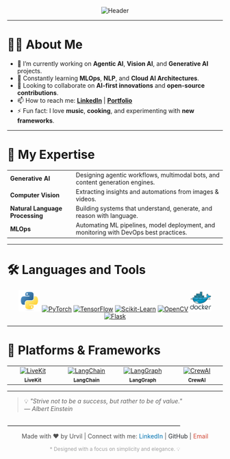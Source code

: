 <!-- Banner Section -->
<p align="center">
  <img src="https://capsule-render.vercel.app/api?type=waving&color=0:00bcd4,50:80d6e5,100:b3e5fc&height=250&section=header&text=Hey,%20I'm%20Urvil!%20🚀&fontSize=45&fontAlignY=35&desc=AI%20Engineer%20%7C%20Innovator%20%7C%20MLOPS&descAlignY=55&animation=fadeIn" alt="Header" />
</p>


---

# 🙋‍♂️ About Me

- 🔭 I’m currently working on **Agentic AI**, **Vision AI**, and **Generative AI** projects.
- 🌱 Constantly learning **MLOps**, **NLP**, and **Cloud AI Architectures**.
- 👯 Looking to collaborate on **AI-first innovations** and **open-source contributions**.
- 📫 How to reach me: **[LinkedIn](https://www.linkedin.com/in/urvil/)** | **[Portfolio](https://your-portfolio-link/)**
- ⚡ Fun fact: I love **music**, **cooking**, and experimenting with **new frameworks**.

---

# 🧠 My Expertise

<table>
  <tr>
    <td><b>Generative AI</b></td>
    <td>Designing agentic workflows, multimodal bots, and content generation engines.</td>
  </tr>
  <tr>
    <td><b>Computer Vision</b></td>
    <td>Extracting insights and automations from images & videos.</td>
  </tr>
  <tr>
    <td><b>Natural Language Processing</b></td>
    <td>Building systems that understand, generate, and reason with language.</td>
  </tr>
  <tr>
    <td><b>MLOps</b></td>
    <td>Automating ML pipelines, model deployment, and monitoring with DevOps best practices.</td>
  </tr>
</table>

---

# 🛠️ Languages and Tools

<p align="center">
  <a href="https://www.python.org/" target="_blank"><img src="https://raw.githubusercontent.com/devicons/devicon/master/icons/python/python-original.svg" alt="Python" width="50" height="50"/></a>
  <a href="https://pytorch.org/" target="_blank"><img src="https://upload.wikimedia.org/wikipedia/commons/1/10/PyTorch_logo_icon.svg" alt="PyTorch" width="50" height="50"/></a>
  <a href="https://www.tensorflow.org/" target="_blank"><img src="https://www.vectorlogo.zone/logos/tensorflow/tensorflow-icon.svg" alt="TensorFlow" width="50" height="50"/></a>
  <a href="https://scikit-learn.org/" target="_blank"><img src="https://upload.wikimedia.org/wikipedia/commons/0/05/Scikit_learn_logo_small.svg" alt="Scikit-Learn" width="50" height="50"/></a>
  <a href="https://opencv.org/" target="_blank"><img src="https://upload.wikimedia.org/wikipedia/commons/3/32/OpenCV_Logo_with_text_svg_version.svg" alt="OpenCV" width="50" height="50"/></a>
  <a href="https://www.docker.com/" target="_blank"><img src="https://raw.githubusercontent.com/devicons/devicon/master/icons/docker/docker-original-wordmark.svg" alt="Docker" width="50" height="50"/></a>
  <a href="https://flask.palletsprojects.com/" target="_blank"><img src="https://cdn.jsdelivr.net/gh/devicons/devicon/icons/flask/flask-original.svg" alt="Flask" width="50" height="50"/></a>
</p>

---

# 🚀 Platforms & Frameworks

<div align="center">

<table>
  <tr>
    <td align="center" width="150">
      <a href="https://livekit.io/" target="_blank">
        <img src="https://seeklogo.com/images/L/livekit-logo-4E10E6509A-seeklogo.com.png" alt="LiveKit" width="80" height="50" /><br />
        <sub><b>LiveKit</b></sub>
      </a>
    </td>
    <td align="center" width="150">
      <a href="https://www.langchain.dev/" target="_blank">
        <img src="https://avatars.githubusercontent.com/u/139945000?s=200&v=4" alt="LangChain" width="50" height="50"/><br />
        <sub><b>LangChain</b></sub>
      </a>
    </td>
    <td align="center" width="150">
      <a href="https://langgraph.dev/" target="_blank">
        <img src="https://avatars.githubusercontent.com/u/152962153?s=200&v=4" alt="LangGraph" width="50" height="50"/><br />
        <sub><b>LangGraph</b></sub>
      </a>
    </td>
    <td align="center" width="150">
      <a href="https://crewai.com/" target="_blank">
        <img src="https://crewai.com/_next/static/media/logo.1d8b1bb9.svg" alt="CrewAI" width="80" height="50" /><br />
        <sub><b>CrewAI</b></sub>
      </a>
    </td>
  </tr>
</table>

</div>

---

> 💡 *"Strive not to be a success, but rather to be of value."*  
> — *Albert Einstein*


<!-- Footer Section -->
<p align="center">
  <hr style="width: 80%; border: 1px solid #e0e0e0; margin-top: 30px;">
  <p align="center" style="font-size: 14px; color: #4f4f4f;">
    Made with ❤️ by Urvil | Connect with me:
    <a href="https://www.linkedin.com/in/urvil/" target="_blank" style="text-decoration: none; color: #0073b1;">
      LinkedIn
    </a> |
    <a href="https://github.com/urvil" target="_blank" style="text-decoration: none; color: #24292f;">
      GitHub
    </a> |
    <a href="mailto:your-email@example.com" style="text-decoration: none; color: #d14836;">
      Email
    </a>
  </p>
  <p align="center" style="font-size: 12px; color: #a0a0a0;">
    * Designed with a focus on simplicity and elegance. 💡
  </p>
</p>
